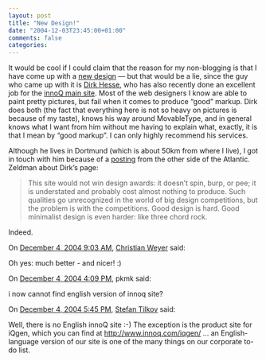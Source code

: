 ```yaml
---
layout: post
title: "New Design!"
date: "2004-12-03T23:45:00+01:00"
comments: false
categories: 
---
```


<p>It would be cool if I could claim that the reason for my non-blogging is that I have come up with a <a href="/blog/st/">new design</a> &#8212; but that would be a lie, since the guy who came up with it is <a href="http://www.dirkhesse.com">Dirk Hesse</a>, who has also recently done an excellent job for the <a href="/">innoQ main site</a>. Most of the web designers I know are able to paint pretty pictures, but fail when it comes to produce &#8220;good&#8221; markup. Dirk does both (the fact that everything here is not so heavy on pictures is because of my taste), knows his way around MovableType, and in general knows what I want from him without me having to explain what, exactly, it is that I mean by &#8220;good markup&#8221;. I can only highly recommend his services.</p>

<p>Although he lives in Dortmund (which is about 50km from where I live), I got in touch with him because of a <a href="http://www.zeldman.com/daily/0703b.shtml#hotcha">posting</a> from the other side of the Atlantic. Zeldman about Dirk&#8217;s page: </p>

<blockquote>
<p>This site would not win design awards: it doesn&#8217;t spin, burp, or pee; it is understated and probably cost almost nothing to produce. Such qualities go unrecognized in the world of big design competitions, but the problem is with the competitions. Good design is hard. Good minimalist design is even harder: like three chord rock.</p>
</blockquote>

<p>Indeed.</p>

<section class="comments">

<div class="comment" id="comment-418">
On <a href="#comment-418" title="Permalink to this comment">December  4, 2004  9:03 AM</a>, <a href="http://weblogs.asp.net/cweyer/" title="http://weblogs.asp.net/cweyer/" rel="nofollow">Christian Weyer</a>
said:
<p>Oh yes: much better - and nicer! :)</p>


<div class="comment" id="comment-419">
On <a href="#comment-419" title="Permalink to this comment">December  4, 2004  4:09 PM</a>, pkmk
said:
<p>i now cannot find english version of innoq site?</p>


<div class="comment" id="comment-420">
On <a href="#comment-420" title="Permalink to this comment">December  4, 2004  5:45 PM</a>, <a href="/en/staff/st/">Stefan Tilkov</a>
said:
<p>Well, there is no English innoQ site :-) The exception is the product site for iQgen, which you can find at <a href="/iqgen/" rel="nofollow" /><a href="/iqgen/" rel="nofollow">http://www.innoq.com/iqgen/</a> &#8230; an English-language version of our site is one of the many things on our corporate to-do list.</p>


</section>


